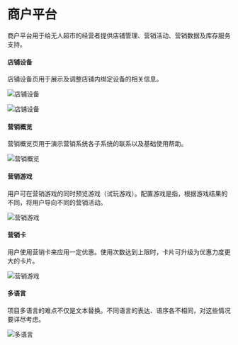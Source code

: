 # 商户平台



商户平台用于给无人超市的经营者提供店铺管理、营销活动、营销数据及库存服务支持。

#### 店铺设备

店铺设备页用于展示及调整店铺内绑定设备的相关信息。

![店铺设备](https://resume-assets.obs-website.cn-east-3.myhuaweicloud.com/commercial-platform/shop-advices.png)

![店铺设备](https://resume-assets.obs-website.cn-east-3.myhuaweicloud.com/commercial-platform/shop-advices-2.png)

#### 营销概览

营销概览页用于演示营销系统各子系统的联系以及基础使用帮助。

![营销概览](https://resume-assets.obs-website.cn-east-3.myhuaweicloud.com/commercial-platform/promotion-preview.gif)

#### 营销游戏

用户可在营销游戏的同时预览游戏（试玩游戏）。配置游戏是指，根据游戏结果的不同，将用户导向不同的营销活动。

![营销游戏](https://resume-assets.obs-website.cn-east-3.myhuaweicloud.com/commercial-platform/create-game.gif)

#### 营销卡

用户使用营销卡来应用一定优惠。使用次数达到上限时，卡片可升级为优惠力度更大的卡片。

![营销游戏](https://resume-assets.obs-website.cn-east-3.myhuaweicloud.com/commercial-platform/create-card.png)

#### 多语言

项目多语言的难点不仅是文本替换。不同语言的表达、语序各不相同，对这些情况要详尽考虑。

![多语言](https://resume-assets.obs-website.cn-east-3.myhuaweicloud.com/commercial-platform/i18n.png)